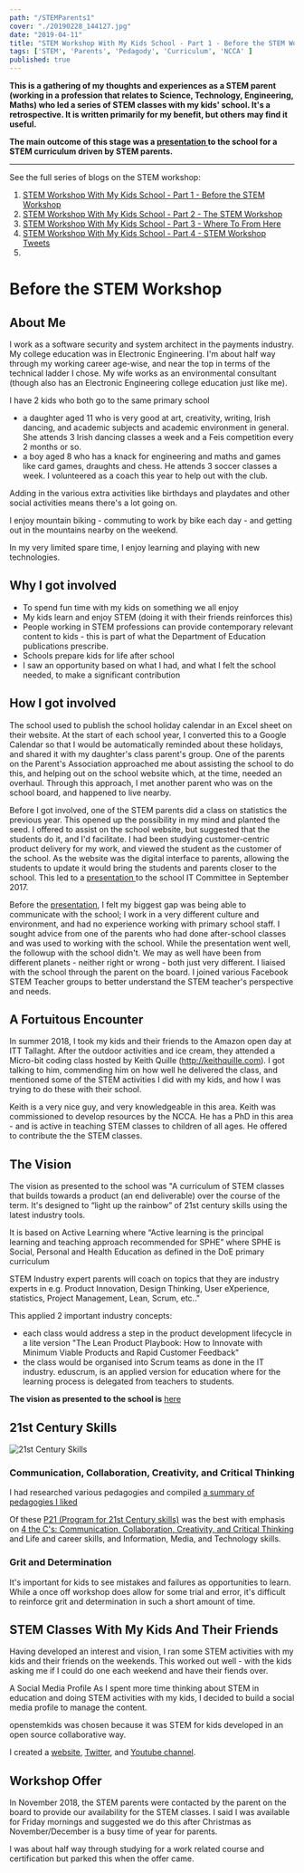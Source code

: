 ```yaml
---
path: "/STEMParents1"
cover: "./20190228_144127.jpg"
date: "2019-04-11"
title: "STEM Workshop With My Kids School - Part 1 - Before the STEM Workshop"
tags: ['STEM', 'Parents', 'Pedagody', 'Curriculum', 'NCCA' ]
published: true 
---
```


**This is a gathering of my thoughts and experiences as a STEM parent (working in a profession that relates to Science, Technology, Engineering, Maths) who led a series of STEM classes with my kids' school. It's a retrospective. It is written primarily for my benefit, but others may find it useful.**

**The main outcome of this stage was a [presentation ](https://docs.google.com/presentation/d/1vLz-oIf_13jl7KrR4l1jtORkT0xjbGgKtymp9oGGvdw/edit?usp=sharing ) to the school for a STEM curriculum driven by STEM parents.**

---
See the full series of blogs on the STEM workshop:                                         
1. [STEM Workshop With My Kids School - Part 1 - Before the STEM Workshop](../STEMParents1)
2. [STEM Workshop With My Kids School - Part 2 - The STEM Workshop](../STEMParents2)       
3. [STEM Workshop With My Kids School - Part 3 - Where To From Here](../STEMParents3)      
4. [STEM Workshop With My Kids School - Part 4 - STEM Workshop Tweets](../STEMParents4)      
5. 
# Before the STEM Workshop

## About Me
I work as a software security and system architect in the payments industry. My college education was in Electronic Engineering. I'm about half way through my working career age-wise, and near the top in terms of the technical ladder I chose. My wife works as an environmental consultant (though also has an Electronic Engineering college education just like me).

I have 2 kids who both go to the same primary school

- a daughter aged 11 who is very good at art, creativity, writing, Irish dancing, and academic subjects and academic environment in general. She attends 3 Irish dancing classes a week and a Feis competition every 2 months or so.
- a boy aged 8 who has a knack for engineering and maths and games like card games, draughts and chess. He attends 3 soccer classes a week. I volunteered as a coach this year to help out with the club.

Adding in the various extra activities like birthdays and playdates and other social activities means there's a lot going on.

I enjoy mountain biking - commuting to work by bike each day - and getting out in the mountains nearby on the weekend.

In my very limited spare time, I enjoy learning and playing with new technologies.




## Why I got involved
- To spend fun time with my kids on something we all enjoy
- My kids learn and enjoy STEM (doing it with their friends reinforces this)
- People working in STEM professions can provide contemporary relevant content to kids - this is part of what the Department of Education publications prescribe.
- Schools prepare kids for life after school
- I saw an opportunity based on what I had, and what I felt the school needed, to make a significant contribution


## How I got involved
The school used to publish the school holiday calendar in an Excel sheet on their website. At the start of each school year, I converted this to a Google Calendar so that I would be automatically reminded about these holidays, and shared it with my daughter's class parent's group. One of the parents on the Parent's Association approached me about assisting the school to do this, and helping out on the school website which, at the time, needed an overhaul. Through this approach, I met another parent who was on the school board, and happened to live nearby.

Before I got involved, one of the STEM parents did a class on statistics the previous year. This opened up the possibility in my mind and planted the seed.
I offered to assist on the school website, but suggested that the students do it, and I'd facilitate. I had been studying customer-centric product delivery for my work, and viewed the student as the customer of the school. As the website was the digital interface to parents, allowing the students to update it would bring the students and parents closer to the school. This led to a [presentation ](https://docs.google.com/presentation/d/1vLz-oIf_13jl7KrR4l1jtORkT0xjbGgKtymp9oGGvdw/edit?usp=sharing ) to the school IT Committee in September 2017.

Before the [presentation](https://docs.google.com/presentation/d/1vLz-oIf_13jl7KrR4l1jtORkT0xjbGgKtymp9oGGvdw/edit?usp=sharing), I felt my biggest gap was being able to communicate with the school; I work in a very different culture and environment, and had no experience working with primary school staff. I sought advice from one of the parents who had done after-school classes and was used to working with the school. While the presentation went well, the followup with the school didn't. We may as well have been from different planets - neither right or wrong - both just very different. I liaised with the school through the parent on the board. I joined various Facebook STEM Teacher groups to better understand the STEM teacher's perspective and needs.


## A Fortuitous Encounter
In summer 2018, I took my kids and their friends to the Amazon open day at ITT Tallaght. After the outdoor activities and ice cream, they attended a Micro-bit coding class hosted by Keith Quille (http://keithquille.com). I got talking to him, commending him on how well he delivered the class, and mentioned some of the STEM activities I did with my kids, and how I was trying to do these with their school. 

Keith is a very nice guy, and very knowledgeable in this area. Keith was commissioned to develop resources by the NCCA. He has a PhD in this area - and is active in teaching STEM classes to children of all ages. He offered to contribute the the STEM classes.


## The Vision
The vision as presented to the school was "A curriculum of STEM classes that builds towards a product (an end deliverable) over the course of the term. It's designed to “light up the rainbow” of 21st century skills using the latest industry tools. 

It is based on Active Learning where “Active learning is the principal learning and teaching approach recommended for SPHE” where SPHE is Social, Personal and Health Education as defined in the DoE primary curriculum

STEM Industry expert parents will coach on topics that they are industry experts in e.g. Product Innovation, Design Thinking, User eXperience, statistics, Project Management, Lean, Scrum, etc.."

This applied 2 important industry concepts:

- each class would address a step in the product development lifecycle in a lite version "The Lean Product Playbook: How to Innovate with Minimum Viable Products and Rapid Customer Feedback" 
- the class would be organised into Scrum teams as done in the IT industry. eduscrum, is an applied version for education where for the learning process is delegated from teachers to students.

**The vision as presented to the school is** [here ](https://docs.google.com/presentation/d/1vLz-oIf_13jl7KrR4l1jtORkT0xjbGgKtymp9oGGvdw/edit?usp=sharing )





## 21st Century Skills

![21st Century Skills](/assets/p21.png)

### Communication, Collaboration, Creativity, and Critical Thinking
I had researched various pedagogies and compiled [a summary of pedagogies I liked]( https://drive.google.com/file/d/0BwrM9BmHsajKdWNzTEVrRmh2c1p6QXBRWkF4Sk43bkkzbUJr/view?usp=sharing)

Of these [ P21 (Program for 21st Century skills)](http://www.battelleforkids.org/networks/p21/frameworks-resources) was the best with emphasis on [ 4 the C's: Communication, Collaboration, Creativity, and Critical Thinking ](http://static.battelleforkids.org/documents/p21/P21_framework_0816_2pgs.pdf) and  Life and career skills, and  Information, Media, and Technology skills. 

### Grit and Determination
It's important for kids to see mistakes and failures as opportunities to learn. While a once off workshop does allow for some trial and error, it's difficult to reinforce grit and determination in such a short amount of time.

## STEM Classes With My Kids And Their Friends
Having developed an interest and vision, I ran some STEM activities with my kids and their friends on the weekends. This worked out well - with the kids asking me if I could do one each weekend and have their fiends over.

A Social Media Profile 
As I spent more time thinking about STEM in education and doing STEM activities with my kids, I decided to build a social media profile to manage the content. 

openstemkids was chosen because it was STEM for kids developed in an open source collaborative way.

I created a [website](https://www.openstemkids.com/), [Twitter](https://twitter.com/STEMOpen), and [Youtube channel](https://www.youtube.com/channel/UClT-YU-Yl_3to7yXAHEeuqA). 


## Workshop Offer
In November 2018, the STEM parents were contacted by the parent on the board to provide our availability for the STEM classes. I said I was available for Friday mornings and suggested we do this after Christmas as November/December is a busy time of year for parents.

I was about half way through studying for a work related course and certification but parked this when the offer came.

